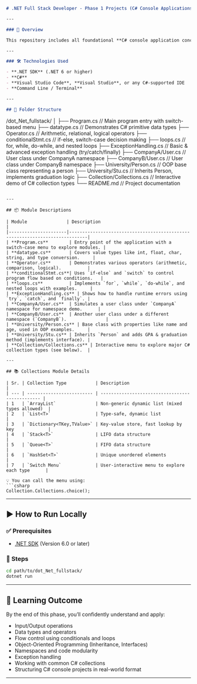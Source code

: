 ```markdown
# .NET Full Stack Developer - Phase 1 Projects (C# Console Applications)

---

### 🧾 Overview

This repository includes all foundational **C# console application concepts** covered in **Phase 1** of the .NET Full Stack Developer training program. It focuses on **beginner to intermediate-level** C# features and prepares learners for backend development using .NET.

---

### 🛠️ Technologies Used

- **.NET SDK** (.NET 6 or higher)
- **C#**
- **Visual Studio Code**, **Visual Studio**, or any C#-supported IDE
- **Command Line / Terminal**

---

## 📁 Folder Structure

```

/dot\_Net\_fullstack/
│
├── Program.cs                   // Main program entry with switch-based menu
├── datatype.cs                 // Demonstrates C# primitive data types
├── Operator.cs                 // Arithmetic, relational, logical operators
├── conditionalStmt.cs          // if-else, switch-case decision making
├── loops.cs                    // for, while, do-while, and nested loops
├── ExceptionHandling.cs        // Basic & advanced exception handling (try/catch/finally)
├── CompanyA/User.cs            // User class under CompanyA namespace
├── CompanyB/User.cs            // User class under CompanyB namespace
├── University/Person.cs        // OOP base class representing a person
├── University/Stu.cs           // Inherits Person, implements graduation logic
├── Collection/Collections.cs   // Interactive demo of C# collection types
└── README.md                   // Project documentation

````

---

## 📦 Module Descriptions

| Module               | Description                                                                 |
|----------------------|-----------------------------------------------------------------------------|
| **Program.cs**        | Entry point of the application with a switch-case menu to explore modules. |
| **datatype.cs**       | Covers value types like int, float, char, string, and type conversion.     |
| **Operator.cs**       | Demonstrates various operators (arithmetic, comparison, logical).          |
| **conditionalStmt.cs**| Uses `if-else` and `switch` to control program flow based on conditions.   |
| **loops.cs**          | Implements `for`, `while`, `do-while`, and nested loops with examples.     |
| **ExceptionHandling.cs** | Shows how to handle runtime errors using `try`, `catch`, and `finally`. |
| **CompanyA/User.cs**  | Simulates a user class under `CompanyA` namespace for namespace demo.      |
| **CompanyB/User.cs**  | Another user class under a different namespace (`CompanyB`).               |
| **University/Person.cs** | Base class with properties like name and age, used in OOP examples.     |
| **University/Stu.cs** | Inherits `Person` and adds GPA & graduation method (implements interface). |
| **Collection/Collections.cs** | Interactive menu to explore major C# collection types (see below).  |

---

## 📚 Collections Module Details

| Sr. | Collection Type           | Description                                     |
| --- | ------------------------- | ----------------------------------------------- |
| 1   | `ArrayList`               | Non-generic dynamic list (mixed types allowed)  |
| 2   | `List<T>`                 | Type-safe, dynamic list                         |
| 3   | `Dictionary<TKey,TValue>` | Key-value store, fast lookup by key             |
| 4   | `Stack<T>`                | LIFO data structure                             |
| 5   | `Queue<T>`                | FIFO data structure                             |
| 6   | `HashSet<T>`              | Unique unordered elements                       |
| 7   | `Switch Menu`             | User-interactive menu to explore each type      |

💡 You can call the menu using:
```csharp
Collection.Collections.choice();
````

---

## ▶️ How to Run Locally

### ✅ Prerequisites

* [.NET SDK](https://dotnet.microsoft.com/en-us/download) (Version 6.0 or later)

### 🧪 Steps

```bash
cd path/to/dot_Net_fullstack/
dotnet run
```

---

## 🎯 Learning Outcome

By the end of this phase, you’ll confidently understand and apply:

* Input/Output operations
* Data types and operators
* Flow control using conditionals and loops
* Object-Oriented Programming (Inheritance, Interfaces)
* Namespaces and code modularity
* Exception handling
* Working with common C# collections
* Structuring C# console projects in real-world format

---

